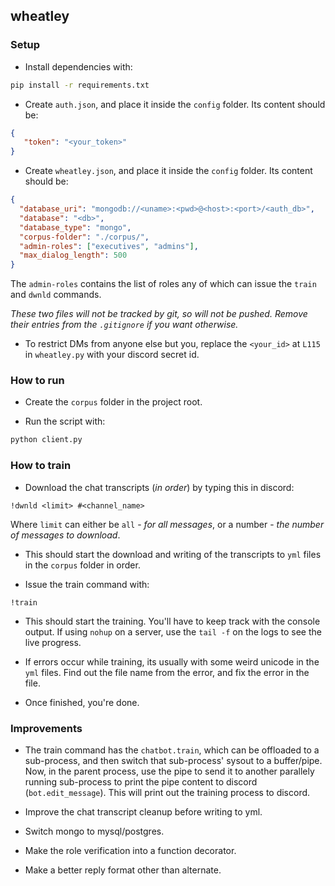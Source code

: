 ## wheatley

### Setup

- Install dependencies with:

```bash
pip install -r requirements.txt
```

- Create `auth.json`, and place it inside the `config` folder. Its content should be:

```json
{
   "token": "<your_token>"
}
```

- Create `wheatley.json`, and place it inside the `config` folder. Its content should be:

```json
{
  "database_uri": "mongodb://<uname>:<pwd>@<host>:<port>/<auth_db>",
  "database": "<db>",
  "database_type": "mongo",
  "corpus-folder": "./corpus/",
  "admin-roles": ["executives", "admins"],
  "max_dialog_length": 500
}
```

The `admin-roles` contains the list of roles any of which can issue the `train` and `dwnld` commands.

_These two files will not be tracked by git, so will not be pushed. Remove their entries from the `.gitignore` if you want otherwise._

- To restrict DMs from anyone else but you, replace the `<your_id>` at `L115` in `wheatley.py` with your discord secret id.

### How to run

- Create the `corpus` folder in the project root.

- Run the script with:

```bash
python client.py
```

### How to train

- Download the chat transcripts (_in order_) by typing this in discord:

```
!dwnld <limit> #<channel_name>
```

Where `limit` can either be `all` - _for all messages_, or a number - _the number of messages to download_.

- This should start the download and writing of the transcripts to `yml` files in the `corpus` folder in order.

- Issue the train command with:

```
!train
```

- This should start the training. You'll have to keep track with the console output. If using `nohup` on a server, use the `tail -f` on the logs to see the live progress.

- If errors occur while training, its usually with some weird unicode in the `yml` files. Find out the file name from the error, and fix the error in the file.

- Once finished, you're done.

### Improvements

- The train command has the `chatbot.train`, which can be offloaded to a sub-process, and then switch that sub-process' sysout to a buffer/pipe. Now, in the parent process, use the pipe to send it to another parallely running sub-process to print the pipe content to discord (`bot.edit_message`). This will print out the training process to discord.

- Improve the chat transcript cleanup before writing to yml.

- Switch mongo to mysql/postgres.

- Make the role verification into a function decorator.

- Make a better reply format other than alternate.
